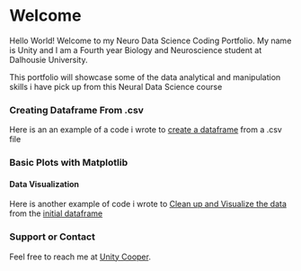 # Welcome 

Hello World! Welcome to my Neuro Data Science Coding Portfolio. My name is Unity and I am a Fourth year Biology and Neuroscience student at Dalhousie University. 

This portfolio will showcase some of the data analytical and manipulation skills i have pick up from this Neural Data Science course

### Creating Dataframe From .csv
Here is an an example of a code i wrote to [create a dataframe](dataframe.markdown) from a .csv file
### Basic Plots with Matplotlib

#### Data Visualization
Here is another example of code i wrote to [Clean up and Visualize the data](Corona_Visual.markdown) from the [initial dataframe](dataframe.markdown)

### Support or Contact

Feel free to reach me at [Unity Cooper](mailto:un782357@dal.ca).
